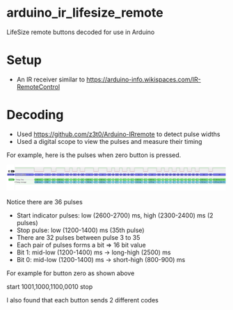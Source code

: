 # arduino_ir_lifesize_remote
LifeSize remote buttons decoded for use in Arduino

# Setup

* An IR receiver similar to https://arduino-info.wikispaces.com/IR-RemoteControl

# Decoding

* Used https://github.com/z3t0/Arduino-IRremote to detect pulse widths
* Used a digital scope to view the pulses and measure their timing

For example, here is the pulses when zero button is pressed.

![Zero button pulses](/Button-zero-pulses.PNG?raw=true)

Notice there are 36 pulses
* Start indicator pulses: low (2600-2700) ms, high (2300-2400) ms (2 pulses)
* Stop pulse: low (1200-1400) ms (35th pulse)
* There are 32 pulses between pulse 3 to 35
* Each pair of pulses forms a bit => 16 bit value
* Bit 1: mid-low (1200-1400) ms -> long-high (2500) ms
* Bit 0: mid-low (1200-1400) ms -> short-high (800-900) ms

For example for button zero as shown above

start 1001,1000,1100,0010 stop


I also found that each button sends 2 different codes


